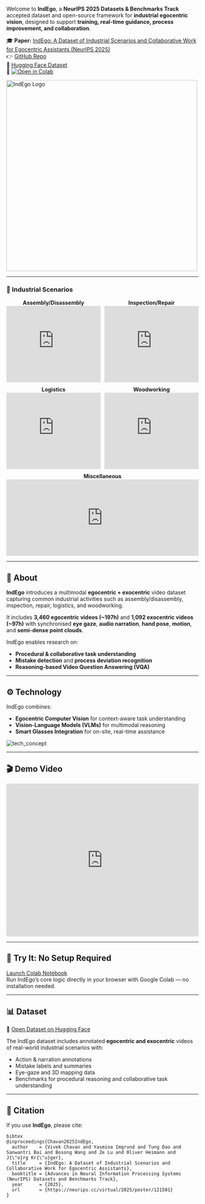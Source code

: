 Welcome to **IndEgo**, a **NeurIPS 2025 Datasets & Benchmarks Track** accepted dataset and open-source framework for **industrial egocentric vision**, designed to support **training, real-time guidance, process improvement, and collaboration**.

🎓 **Paper:** [IndEgo: A Dataset of Industrial Scenarios and Collaborative Work for Egocentric Assistants (NeurIPS 2025)](https://neurips.cc/virtual/2025/poster/121501)  
👉 [GitHub Repo](https://github.com/Vivek9Chavan/IndEgo)  
🤗 [Hugging Face Dataset](https://huggingface.co/datasets/vivek9chavan/IndEgo_Demo)  
🚀 [![Open in Colab](https://colab.research.google.com/assets/colab-badge.svg)](https://colab.research.google.com/drive/1qCZnFQNRjBuy3vBlkMy7sMTcYkTNOzgg?usp=sharing)

<p align="left">
  <img src="https://github.com/user-attachments/assets/fcf2e236-768a-4348-9762-28f4fa62d405" alt="IndEgo Logo" width="500"/>
</p>

---

<h3>🎥 Industrial Scenarios</h3>

<div style="display: flex; flex-wrap: wrap; justify-content: space-between; gap: 10px;">

  <div style="flex: 1; min-width: 220px; text-align: center;">
    <strong>Assembly/Disassembly</strong><br/>
    <iframe width="100%" height="200" 
      src="https://www.youtube.com/embed/xvs_uFhwrvs?autoplay=1&mute=1&loop=1&playlist=xvs_uFhwrvs" 
      title="Assembly Disassembly" frameborder="0" allow="autoplay; encrypted-media" allowfullscreen></iframe>
  </div>

  <div style="flex: 1; min-width: 220px; text-align: center;">
    <strong>Inspection/Repair</strong><br/>
    <iframe width="100%" height="200" 
      src="https://www.youtube.com/embed/yVn7pm8EPig?autoplay=1&mute=1&loop=1&playlist=yVn7pm8EPig" 
      title="Inspection Repair" frameborder="0" allow="autoplay; encrypted-media" allowfullscreen></iframe>
  </div>

  <div style="flex: 1; min-width: 220px; text-align: center;">
    <strong>Logistics</strong><br/>
    <iframe width="100%" height="200" 
      src="https://www.youtube.com/embed/Euxye9HInk4?autoplay=1&mute=1&loop=1&playlist=Euxye9HInk4" 
      title="Logistics" frameborder="0" allow="autoplay; encrypted-media" allowfullscreen></iframe>
  </div>

  <div style="flex: 1; min-width: 220px; text-align: center;">
    <strong>Woodworking</strong><br/>
    <iframe width="100%" height="200" 
      src="https://www.youtube.com/embed/UVzIk0A3OQ4?autoplay=1&mute=1&loop=1&playlist=UVzIk0A3OQ4" 
      title="Woodworking" frameborder="0" allow="autoplay; encrypted-media" allowfullscreen></iframe>
  </div>

  <div style="flex: 1; min-width: 220px; text-align: center;">
    <strong>Miscellaneous</strong><br/>
    <iframe width="100%" height="200" 
      src="https://www.youtube.com/embed/JPehcSF_tGc?autoplay=1&mute=1&loop=1&playlist=JPehcSF_tGc" 
      title="Miscellaneous" frameborder="0" allow="autoplay; encrypted-media" allowfullscreen></iframe>
  </div>

</div>

---

## 📘 About

**IndEgo** introduces a multimodal **egocentric + exocentric** video dataset capturing common industrial activities such as assembly/disassembly, inspection, repair, logistics, and woodworking.

It includes **3,460 egocentric videos (~197h)** and **1,092 exocentric videos (~97h)** with synchronised **eye gaze**, **audio narration**, **hand pose**, **motion**, and **semi-dense point clouds**.

IndEgo enables research on:
- **Procedural & collaborative task understanding**
- **Mistake detection** and **process deviation recognition**
- **Reasoning-based Video Question Answering (VQA)**

---

## ⚙️ Technology

IndEgo combines:
- **Egocentric Computer Vision** for context-aware task understanding  
- **Vision-Language Models (VLMs)** for multimodal reasoning  
- **Smart Glasses Integration** for on-site, real-time assistance  

![tech_concept](https://github.com/user-attachments/assets/692c196c-c842-4467-9cf2-e78b0e005c27)

---

## 🎬 Demo Video

<iframe width="100%" height="400" src="https://www.youtube.com/embed/ric5f6jH7AI?autoplay=1&loop=1&mute=1&playlist=ric5f6jH7AI" 
title="IndEgo Demo Video" frameborder="0" allow="autoplay; encrypted-media" allowfullscreen></iframe>

---

## 🚀 Try It: No Setup Required

[Launch Colab Notebook](https://colab.research.google.com/drive/1mC-W5czouMFgICMktrffOU7sSjMBXENO?usp=sharing)  
Run IndEgo’s core logic directly in your browser with Google Colab — no installation needed.

---

## 📊 Dataset

🔗 [Open Dataset on Hugging Face](https://huggingface.co/datasets/vivek9chavan/IndEgo_Demo)

The IndEgo dataset includes annotated **egocentric and exocentric** videos of real-world industrial scenarios with:
- Action & narration annotations  
- Mistake labels and summaries  
- Eye-gaze and 3D mapping data  
- Benchmarks for procedural reasoning and collaborative task understanding  

---

## 🧩 Citation

If you use **IndEgo**, please cite:

```
bibtex
@inproceedings{Chavan2025IndEgo,
  author    = {Vivek Chavan and Yasmina Imgrund and Tung Dao and Sanwantri Bai and Bosong Wang and Ze Lu and Oliver Heimann and J{\"o}rg Kr{\"u}ger},
  title     = {IndEgo: A Dataset of Industrial Scenarios and Collaborative Work for Egocentric Assistants},
  booktitle = {Advances in Neural Information Processing Systems (NeurIPS) Datasets and Benchmarks Track},
  year      = {2025},
  url       = {https://neurips.cc/virtual/2025/poster/121501}
}
